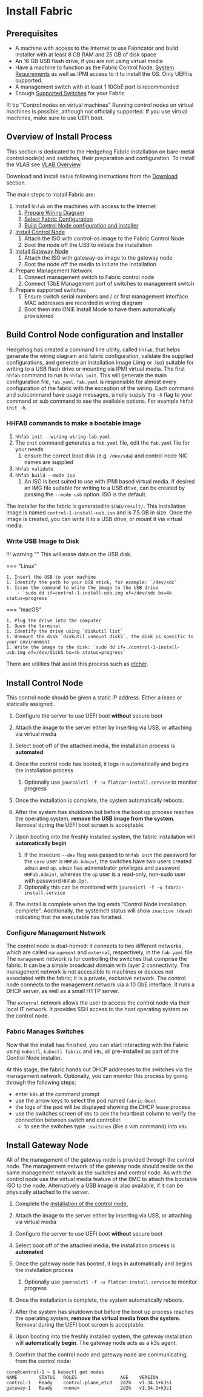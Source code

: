 # Install Fabric

## Prerequisites

* A machine with access to the Internet to use Fabricator and build installer with at least 8 GB RAM and 25 GB of disk space
* An 16 GB USB flash drive, if you are not using virtual media
* Have a machine to function as the Fabric Control Node. [System Requirements](./requirements.md) as well as IPMI access to it to install
  the OS. Only UEFI is supported.
* A management switch with at least 1 10GbE port is recommended
* Enough [Supported Switches](./supported-devices.md) for your Fabric

!!! tip "Control nodes on virtual machines"
    Running control nodes on virtual machines is possible, although not officially supported. If you use virtual
    machines, make sure to use UEFI boot.

## Overview of Install Process

This section is dedicated to the Hedgehog Fabric installation on bare-metal control node(s) and switches, their
preparation and configuration. To install the VLAB see [VLAB Overview](../vlab/overview.md).

Download and install `hhfab` following instructions from the [Download](../getting-started/download.md) section.

The main steps to install Fabric are:

1. Install `hhfab` on the machines with access to the Internet
    1. [Prepare Wiring Diagram](./build-wiring.md)
    1. [Select Fabric Configuration](./config.md)
    1. [Build Control Node configuration and installer](#build-control-node-configuration-and-installer)
1. [Install Control Node](#install-control-node)
    1. Attach the ISO with control-os image to the Fabric Control Node
    1. Boot the node off the USB to initiate the installation
1. [Install Gateway Node](#install-gateway-node)
    1. Attach the ISO with gateway-os image to the gateway node
    1. Boot the node off the media to initiate the installation
1. Prepare Management Network
    1. Connect management switch to Fabric control node
    1. Connect 1GbE Management port of switches to management switch
1. Prepare supported switches
    1. Ensure switch serial numbers and / or first management interface MAC addresses are recorded in wiring diagram
    1. Boot them into ONIE Install Mode to have them automatically provisioned

## Build Control Node configuration and Installer
Hedgehog has created a command line utility, called `hhfab`, that helps generate the wiring diagram and fabric configuration,
validate the supplied configurations, and generate an installation image (.img or .iso) suitable
for writing to a USB flash drive or mounting via IPMI virtual media. The first `hhfab` command to
run is `hhfab init`. This will generate the main configuration file, `fab.yaml`. `fab.yaml` is
responsible for almost every configuration of the fabric with the exception of the wiring. Each
command and subcommand have usage messages, simply supply the `-h` flag to your command or sub
command to see the available options. For example `hhfab init -h`.

### HHFAB commands to make a bootable image

1. `hhfab init --wiring wiring-lab.yaml`
1. The `init` command generates a `fab.yaml` file, edit the `fab.yaml` file for your needs
    1. ensure the correct boot disk (e.g. `/dev/sda`) and control node NIC names are supplied
1. `hhfab validate`
1. `hhfab build --mode iso`
    1. An ISO is best suited to use with IPMI based virtual media. If desired an IMG file suitable for writing to a USB drive, can be created by passing the `--mode usb` option. ISO is the default.

The installer for the fabric is generated in `$CWD/result/`. This installation image is named `control-1-install-usb.iso` and is 7.5 GB in size. Once the image is created, you can write it to a USB drive, or mount it via virtual media.

### Write USB Image to Disk

!!! warning ""
    This will erase data on the USB disk.

=== "Linux"

    1. Insert the USB to your machine
    1. Identify the path to your USB stick, for example: `/dev/sdc`
    1. Issue the command to write the image to the USB drive
        - `sudo dd if=control-1-install-usb.img of=/dev/sdc bs=4k status=progress`

=== "macOS"

    1. Plug the drive into the computer
    1. Open the terminal
    1. Identify the drive using `diskutil list`
    1. Unmount the disk `diskutil unmount disk5`, the disk is specific to your environment
    1. Write the image to the disk: `sudo dd if=./control-1-install-usb.img of=/dev/disk5 bs=4k status=progress`

There are utilities that assist this process such as [etcher](https://etcher.balena.io/).


## Install Control Node

This control node should be given a static IP address. Either a lease or statically assigned.

1. Configure the server to use UEFI boot **without** secure boot

1. Attach the image to the server either by inserting via USB, or attaching via virtual media

1. Select boot off of the attached media, the installation process is **automated**

1. Once the control node has booted, it logs in automatically and begins the installation process
    1. Optionally use `journalctl -f -u flatcar-install.service` to monitor progress

1. Once the installation is complete, the system automatically reboots.

1. After the system has shutdown but before the boot up process reaches the operating system, **remove the USB image from the system**. Removal during the UEFI boot screen is acceptable.

1. Upon booting into the freshly installed system, the fabric installation will **automatically begin**
    1. If the insecure `--dev` flag was passed to `hhfab init` the password for the `core` user is `HHFab.Admin!`, the switches have two users created `admin` and `op`. `admin` has administrator privileges and password `HHFab.Admin!`, whereas the `op` user is a read-only, non-sudo user with password `HHFab.Op!`.
    1. Optionally this can be monitored with `journalctl -f -u fabric-install.service`

1. The install is complete when the log emits "Control Node installation complete". Additionally, the systemctl status will show `inactive (dead)` indicating that the executable has finished.


### Configure Management Network

The control node is dual-homed: it connects to two different networks, which are called
`management` and `external`, respectively, in the `fab.yaml` file.
The `management` network is for controlling the switches that comprise the fabric. It
can be a simple broadcast domain with layer 2 connectivity. The management network is
not accessible to machines or devices not associated with the fabric; it is a private,
exclusive network. The control node connects to the management network via a 10 GbE
interface. It runs a DHCP server, as well as a small HTTP server.

The `external` network allows the user to access the control node via their local
IT network. It provides SSH access to the host operating system on the control node.

### Fabric Manages Switches

Now that the install has finished, you can start interacting with the Fabric using `kubectl`, `kubectl fabric` and `k9s`, all pre-installed as part of the Control Node installer.

At this stage, the fabric hands out DHCP addresses to the switches via the management network. Optionally, you can monitor this process by going through the following steps:
- enter `k9s` at the command prompt
- use the arrow keys to select the pod named `fabric-boot`
- the logs of the pod will be displayed showing the DHCP lease process
- use the switches screen of `k9s` to see the heartbeat column to verify the connection between switch and controller.
    - to see the switches type `:switches` (like a vim command) into `k9s`

## Install Gateway Node

All of the management of the gateway node is provided through the control node. The management
network of the gateway node should reside on the same management network as the
switches and control node. As with the control node use the virtual media
feature of the BMC to attach the bootable ISO to the node. Alternatively a USB
image is also available, if it can be physically attached to the server.

1. Complete the [installation of the control node.](#install-control-node)

1. Attach the image to the server either by inserting via USB, or attaching via virtual media

1. Configure the server to use UEFI boot **without** secure boot

1. Select boot off of the attached media, the installation process is **automated**

1. Once the gateway node has booted, it logs in automatically and begins the installation process
    1. Optionally use `journalctl -f -u flatcar-install.service` to monitor progress

1. Once the installation is complete, the system automatically reboots.

1. After the system has shutdown but before the boot up process reaches the operating system, **remove the virtual media from the system**. Removal during the UEFI boot screen is acceptable.

1. Upon booting into the freshly installed system, the gateway installation
   will **automatically begin**. The gateway node acts as a k3s agent.

1. Confirm that the control node and gateway node are communicating, from the
   control node:
```console
core@control-1 ~ $ kubectl get nodes
NAME        STATUS   ROLES                AGE    VERSION
control-1   Ready    control-plane,etcd   2d2h   v1.34.1+k3s1
gateway-1   Ready    <none>               2d2h   v1.34.1+k3s1
```
